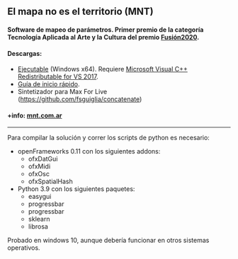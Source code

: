 ## El mapa no es el territorio (MNT)
#### Software de mapeo de parámetros. Primer premio de la categoría Tecnología Aplicada al Arte y la Cultura del premio [Fusión2020](https://fusion2020.frba.utn.edu.ar/).

#### Descargas: 
* [Ejecutable](http://www.sguiglia.com.ar/mnt/descargas/MNT2.zip) (Windows x64). Requiere [Microsoft Visual C++ Redistributable for VS 2017](https://aka.ms/vs/16/release/vc_redist.x64.exe).
* [Guía de inicio rápido](http://www.sguiglia.com.ar/mnt/descargas/MNT_guia.pdf).
* Sintetizador para Max For Live (https://github.com/fsguiglia/concatenate)

#### +info: [mnt.com.ar](http://www.mnt.com.ar)

---

Para compilar la solución y correr los scripts de python es necesario:
* openFrameworks 0.11 con los siguientes addons:
  * ofxDatGui
  * ofxMidi
  * ofxOsc
  * ofxSpatialHash
* Python 3.9 con los siguientes paquetes: 
  * easygui
  * progressbar
  * progressbar
  * sklearn
  * librosa
 
 Probado en windows 10, aunque debería funcionar en otros sistemas operativos.
  

